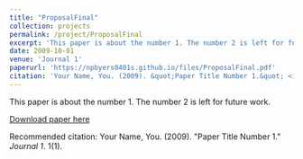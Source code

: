 ```yaml
---
title: "ProposalFinal"
collection: projects
permalink: /project/ProposalFinal
excerpt: 'This paper is about the number 1. The number 2 is left for future work.'
date: 2009-10-01
venue: 'Journal 1'
paperurl: 'https://npbyers0401s.github.io/files/ProposalFinal.pdf'
citation: 'Your Name, You. (2009). &quot;Paper Title Number 1.&quot; <i>Journal 1</i>. 1(1).'
---
```

This paper is about the number 1. The number 2 is left for future work.

[Download paper here](https://npbyers0401.github.io/files/ProposalFinal.pdf)

Recommended citation: Your Name, You. (2009). "Paper Title Number 1." <i>Journal 1</i>. 1(1).
